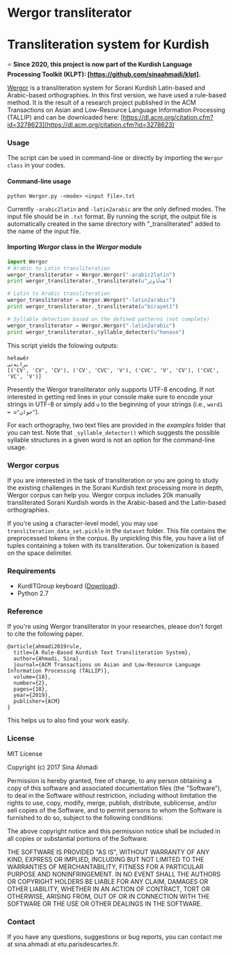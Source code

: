 # Wergor transliterator
# Transliteration system for Kurdish

⭐ **Since 2020, this project is now part of the Kurdish Language Processing Toolkit (KLPT): [https://github.com/sinaahmadi/klpt].**

[Wergor](https://github.com/sinaahmadi/wergor) is a transliteration system for Sorani Kurdish Latin-based and Arabic-based orthographies. In this first version, we have used a rule-based method. It is the result of a research project published in the ACM Transactions on Asian and Low-Resource Language Information Processing (TALLIP) and can be downloaded here: [https://dl.acm.org/citation.cfm?id=3278623](https://dl.acm.org/citation.cfm?id=3278623)

### Usage
The script can be used in command-line or directly by importing the `Wergor class` in your codes.

#### Command-line usage

~~~
python Wergor.py -<mode> <input file>.txt
~~~
Currently `-arabic2latin` and `-latin2arabic` are the only defined modes. The input file should be in `.txt` format. By running the script, the output file is automatically created in the same directory with "_transliterated" added to the name of the input file.

#### Importing *Wergor* class in the *Wergor* module

 
~~~python
import Wergor
# Arabic to Latin transliteration
wergor_transliterator = Wergor.Wergor("-arabic2latin")
print wergor_transliterator._transliterate(u"هەڵاوێر")

# Latin to Arabic transliteration
wergor_transliterator = Wergor.Wergor("-latin2arabic")
print wergor_transliterator._transliterate(u"birayetî")

# Syllable detection based on the defined patterns (not complete)
wergor_transliterator = Wergor.Wergor("-latin2arabic")
print wergor_transliterator._syllable_detector(u"henase")
~~~

This script yields the folowing outputs: 

~~~
heławêr
برایەتی
[('CV', 'CV', 'CV'), ('CV', 'CVC', 'V'), ('CVC', 'V', 'CV'), ('CVC', 'VC', 'V')]
~~~

Presently the Wergor transliterator only supports UTF-8 encoding. If not interested in getting red lines in your console make sure to encode your strings in UTF-8 or simply add `u` to the beginning of your strings (i.e., `word1 = u"جوان"`). 

For each orthography, two text files are provided in the *examples* folder that you can test. Note that `_syllable_detector()` which suggests the possible syllable structures in a given word is not an option for the command-line usage. 

### Wergor corpus

If you are interested in the task of transliteration or you are going to study the existing challenges in the Sorani Kurdish text processing more in depth, Wergor corpus can help you. Wergor corpus includes 20k manually transliterated Sorani Kurdish words in the Arabic-based and the Latin-based orthographies. 

If you're using a character-level model, you may use `transliteration_data_set.pickle` in the `dataset` folder. This file contains the preprocessed tokens in the corpus. By unpickling this file, you have a list of tuples containing a token with its transliteration. Our tokenization is based on the space delimiter.


### Requirements
  * KurdITGroup keyboard ([Download](https://www.kurditgroup.org/downloads)).
  * Python 2.7


### Reference
If you're using Wergor transliterator in your researches, please don't forget to cite the following paper. 

~~~
@article{ahmadi2019rule,
  title={A Rule-Based Kurdish Text Transliteration System},
  author={Ahmadi, Sina},
  journal={ACM Transactions on Asian and Low-Resource Language Information Processing (TALLIP)},
  volume={18},
  number={2},
  pages={18},
  year={2019},
  publisher={ACM}
}
~~~

This helps us to also find your work easily.

### License

MIT License

Copyright (c) 2017 Sina Ahmadi

Permission is hereby granted, free of charge, to any person obtaining a copy
of this software and associated documentation files (the "Software"), to deal
in the Software without restriction, including without limitation the rights
to use, copy, modify, merge, publish, distribute, sublicense, and/or sell
copies of the Software, and to permit persons to whom the Software is
furnished to do so, subject to the following conditions:

The above copyright notice and this permission notice shall be included in all
copies or substantial portions of the Software.

THE SOFTWARE IS PROVIDED "AS IS", WITHOUT WARRANTY OF ANY KIND, EXPRESS OR
IMPLIED, INCLUDING BUT NOT LIMITED TO THE WARRANTIES OF MERCHANTABILITY,
FITNESS FOR A PARTICULAR PURPOSE AND NONINFRINGEMENT. IN NO EVENT SHALL THE
AUTHORS OR COPYRIGHT HOLDERS BE LIABLE FOR ANY CLAIM, DAMAGES OR OTHER
LIABILITY, WHETHER IN AN ACTION OF CONTRACT, TORT OR OTHERWISE, ARISING FROM,
OUT OF OR IN CONNECTION WITH THE SOFTWARE OR THE USE OR OTHER DEALINGS IN THE
SOFTWARE.

### Contact

If you have any questions, suggestions or bug reports, you can contact me at sina.ahmadi at etu.parisdescartes.fr.
